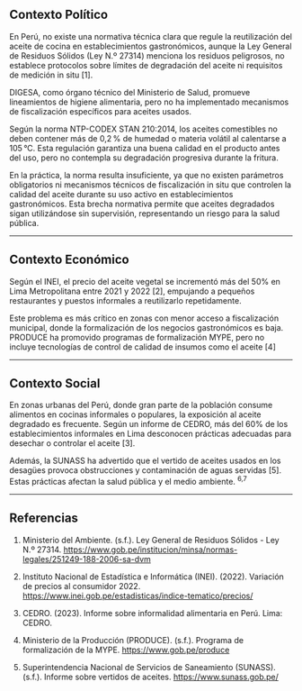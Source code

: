 ## Contexto Político  

En Perú, no existe una normativa técnica clara que regule la reutilización del aceite de cocina en establecimientos gastronómicos, aunque la Ley General de Residuos Sólidos (Ley N.º 27314) menciona los residuos peligrosos, no establece protocolos sobre límites de degradación del aceite ni requisitos de medición in situ [1].

DIGESA, como órgano técnico del Ministerio de Salud, promueve lineamientos de higiene alimentaria, pero no ha implementado mecanismos de fiscalización específicos para aceites usados.

Según la norma NTP-CODEX STAN 210:2014, los aceites comestibles no deben contener más de 0,2 % de humedad o materia volátil al calentarse a 105 °C. Esta regulación garantiza una buena calidad en el producto antes del uso, pero no contempla su degradación progresiva durante la fritura.

En la práctica, la norma resulta insuficiente, ya que no existen parámetros obligatorios ni mecanismos técnicos de fiscalización in situ que controlen la calidad del aceite durante su uso activo en establecimientos gastronómicos. Esta brecha normativa permite que aceites degradados sigan utilizándose sin supervisión, representando un riesgo para la salud pública.

---

## Contexto Económico  

Según el INEI, el precio del aceite vegetal se incrementó más del 50% en Lima Metropolitana entre 2021 y 2022 [2], empujando a pequeños restaurantes y puestos informales a reutilizarlo repetidamente.

Este problema es más crítico en zonas con menor acceso a fiscalización municipal, donde la formalización de los negocios gastronómicos es baja. PRODUCE ha promovido programas de formalización MYPE, pero no incluye tecnologías de control de calidad de insumos como el aceite [4]

---

## Contexto Social  

En zonas urbanas del Perú, donde gran parte de la población consume alimentos en cocinas informales o populares, la exposición al aceite degradado es frecuente. Según un informe de CEDRO, más del 60% de los establecimientos informales en Lima desconocen prácticas adecuadas para desechar o controlar el aceite [3].

Además, la SUNASS ha advertido que el vertido de aceites usados en los desagües provoca obstrucciones y contaminación de aguas servidas [5]. Estas prácticas afectan la salud pública y el medio ambiente. <sup>6,7</sup>

---

## Referencias  
1. Ministerio del Ambiente. (s.f.). Ley General de Residuos Sólidos - Ley N.º 27314. https://www.gob.pe/institucion/minsa/normas-legales/251249-188-2006-sa-dvm

2. Instituto Nacional de Estadística e Informática (INEI). (2022). Variación de precios al consumidor 2022. https://www.inei.gob.pe/estadisticas/indice-tematico/precios/

3. CEDRO. (2023). Informe sobre informalidad alimentaria en Perú. Lima: CEDRO.

4. Ministerio de la Producción (PRODUCE). (s.f.). Programa de formalización de la MYPE. https://www.gob.pe/produce

5. Superintendencia Nacional de Servicios de Saneamiento (SUNASS). (s.f.). Informe sobre vertidos de aceites. https://www.sunass.gob.pe/
